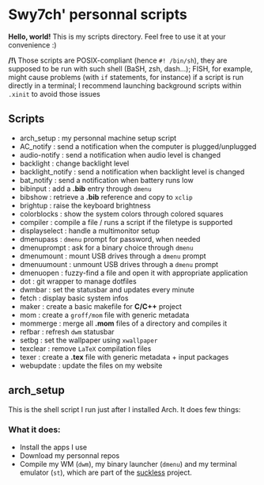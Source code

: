 # Swy7ch' personnal scripts

**Hello, world!** This is my scripts directory. Feel free to use it at your convenience :)

**/!\\** Those scripts are POSIX-compliant (hence `#! /bin/sh`), they are supposed to be run with such shell (BaSH, zsh, dash...); FISH, for example, might cause problems (with `if` statements, for instance) if a script is run directly in a terminal; I recommend launching background scripts within `.xinit` to avoid those issues

## Scripts

- arch_setup : my personnal machine setup script
- AC_notify : send a notification when the computer is plugged/unplugged
- audio-notify : send a notification when audio level is changed
- backlight : change backlight level
- backlight_notify : send a notification when backlight level is changed
- bat_notify : send a notification when battery runs low
- bibinput : add a **.bib** entry through `dmenu`
- bibshow : retrieve a **.bib** reference and copy to `xclip`
- brightup : raise the keyboard brightness
- colorblocks : show the system colors through colored squares
- compiler : compile a file / runs a script if the filetype is supported
- displayselect : handle a multimonitor setup
- dmenupass : `dmenu` prompt for password, when needed
- dmenuprompt : ask for a binary choice through `dmenu`
- dmenumount : mount USB drives through a `dmenu` prompt
- dmenuumount : unmount USB drives through a `dmenu` prompt
- dmenuopen : fuzzy-find a file and open it with appropriate application
- dot : git wrapper to manage dotfiles
- dwmbar : set the statusbar and updates every minute
- fetch : display basic system infos
- maker : create a basic makefile for **C/C++** project
- mom : create a `groff/mom` file with generic metadata
- mommerge : merge all **.mom** files of a directory and compiles it
- refbar : refresh `dwm` statusbar
- setbg : set the wallpaper using `xwallpaper`
- texclear : remove `LaTeX` compilation files
- texer : create a **.tex** file with generic metadata + input packages
- webupdate : update the files on my website

## arch_setup

This is the shell script I run just after I installed Arch. It does few things:

### What it does:

* Install the apps I use
* Download my personnal repos
* Compile my WM (`dwm`), my binary launcher (`dmenu`) and my terminal emulator (`st`), which are part of the [suckless](https://suckless.org/) project.


